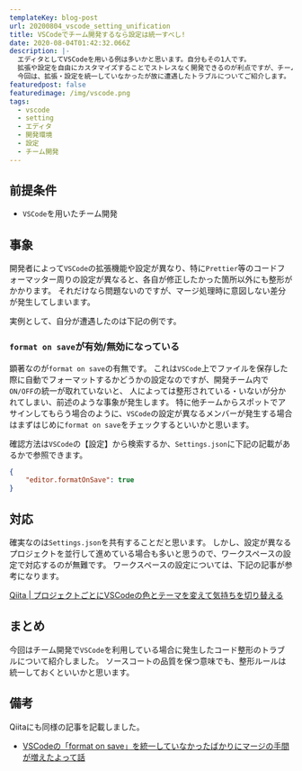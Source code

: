 ```yaml
---
templateKey: blog-post
url: 20200804_vscode_setting_unification
title: VSCodeでチーム開発するなら設定は統一すべし!
date: 2020-08-04T01:42:32.066Z
description: |-
  エディタとしてVSCodeを用いる例は多いかと思います。自分もその1人です。
  拡張や設定を自由にカスタマイズすることでストレスなく開発できるのが利点ですが、チーム開発においてはちょっとした足かせにもなり得ます。
  今回は、拡張・設定を統一していなかったが故に遭遇したトラブルについてご紹介します。
featuredpost: false
featuredimage: /img/vscode.png
tags:
  - vscode
  - setting
  - エディタ
  - 開発環境
  - 設定
  - チーム開発
---
```

## 前提条件
- `VSCode`を用いたチーム開発

## 事象
開発者によって`VSCode`の拡張機能や設定が異なり、特に`Prettier`等のコードフォーマッター周りの設定が異なると、各自が修正したかった箇所以外にも整形がかかります。
それだけなら問題ないのですが、マージ処理時に意図しない差分が発生してしまいます。

実例として、自分が遭遇したのは下記の例です。

### `format on save`が有効/無効になっている
顕著なのが`format on save`の有無です。
これは`VSCode`上でファイルを保存した際に自動でフォーマットするかどうかの設定なのですが、開発チーム内で`ON/OFF`の統一が取れていないと、
人によっては整形されている・いないが分かれてしまい、前述のような事象が発生します。
特に他チームからスポットでアサインしてもらう場合のように、`VSCode`の設定が異なるメンバーが発生する場合はまずはじめに`format on save`をチェックするといいかと思います。

確認方法は`VSCode`の【設定】から検索するか、`Settings.json`に下記の記載があるかで参照できます。

```json
{
    "editor.formatOnSave": true
}
```

## 対応
確実なのは`Settings.json`を共有することだと思います。
しかし、設定が異なるプロジェクトを並行して進めている場合も多いと思うので、ワークスペースの設定で対応するのが無難です。
ワークスペースの設定については、下記の記事が参考になります。

[Qiita | プロジェクトごとにVSCodeの色とテーマを変えて気持ちを切り替える](https://qiita.com/mottox2/items/a5813feeaf653ef3e2c3)

## まとめ
今回はチーム開発で`VSCode`を利用している場合に発生したコード整形のトラブルについて紹介しました。
ソースコートの品質を保つ意味でも、整形ルールは統一しておくといいかと思います。

## 備考
Qiitaにも同様の記事を記載しました。

- [VSCodeの「format on save」を統一していなかったばかりにマージの手間が増えたよって話](https://qiita.com/nekoniki/items/1f1e26ada24930bffd54)